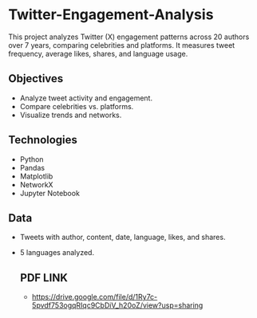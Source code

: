 # Twitter-Engagement-Analysis
This project analyzes Twitter (X) engagement patterns across 20 authors over 7 years, comparing celebrities and platforms. It measures tweet frequency, average likes, shares, and language usage.

## Objectives
- Analyze tweet activity and engagement.
- Compare celebrities vs. platforms.
- Visualize trends and networks.

## Technologies
- Python
- Pandas
- Matplotlib
- NetworkX
- Jupyter Notebook

## Data
- Tweets with author, content, date, language, likes, and shares.
- 5 languages analyzed.

  ## PDF LINK
  - https://drive.google.com/file/d/1Ry7c-5pvdf753ogqRIqc9CbDiV_h20oZ/view?usp=sharing
    
